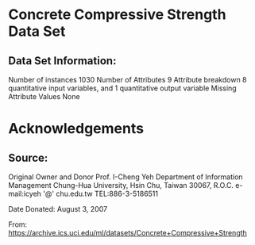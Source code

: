 # Concrete Compressive Strength Data Set
## Data Set Information:
 Number of instances 1030
 Number of Attributes 9
 Attribute breakdown 8 quantitative input variables, and 1 quantitative output variable
 Missing Attribute Values None
 
# Acknowledgements
## Source:
Original Owner and Donor
Prof. I-Cheng Yeh
Department of Information Management
Chung-Hua University,
Hsin Chu, Taiwan 30067, R.O.C.
e-mail:icyeh '@' chu.edu.tw
TEL:886-3-5186511

Date Donated: August 3, 2007

From: https://archive.ics.uci.edu/ml/datasets/Concrete+Compressive+Strength
